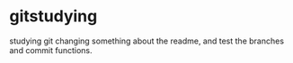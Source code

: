 # gitstudying
studying git
changing something about the readme, and test the branches and commit functions.

